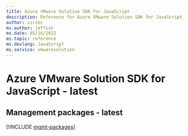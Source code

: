 ```yaml
---
title: Azure VMware Solution SDK for JavaScript
description: Reference for Azure VMware Solution SDK for JavaScript
author: xirzec
ms.author: jeffish
ms.date: 05/16/2022
ms.topic: reference
ms.devlang: JavaScript
ms.service: vmwaresolution
---
```

# Azure VMware Solution SDK for JavaScript - latest
## Management packages - latest
[!INCLUDE [mgmt-packages](vmware-solution-mgmt-index.md)]
